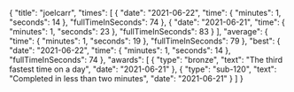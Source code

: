 {
  "title": "joelcarr",
  "times": [
    {
      "date": "2021-06-22",
      "time": {
        "minutes": 1,
        "seconds": 14
      },
      "fullTimeInSeconds": 74
    },
    {
      "date": "2021-06-21",
      "time": {
        "minutes": 1,
        "seconds": 23
      },
      "fullTimeInSeconds": 83
    }
  ],
  "average": {
    "time": {
      "minutes": 1,
      "seconds": 19
    },
    "fullTimeInSeconds": 79
  },
  "best": {
    "date": "2021-06-22",
    "time": {
      "minutes": 1,
      "seconds": 14
    },
    "fullTimeInSeconds": 74
  },
  "awards": [
    {
      "type": "bronze",
      "text": "The third fastest time on a day",
      "date": "2021-06-21"
    },
    {
      "type": "sub-120",
      "text": "Completed in less than two minutes",
      "date": "2021-06-21"
    }
  ]
}